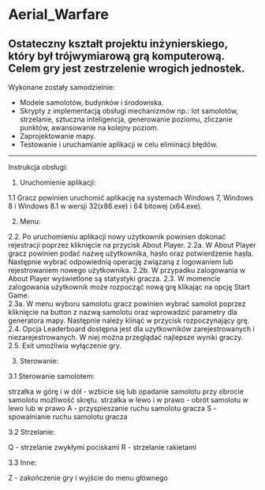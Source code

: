 ﻿# Aerial_Warfare
Ostateczny kształt projektu inżynierskiego, który był trójwymiarową grą komputerową. Celem gry jest zestrzelenie wrogich jednostek.
------------------------------------------------------------------------------------------------------------------------------------
Wykonane zostały samodzielnie:

+ Modele samolotów, budynków i środowiska.
+ Skrypty z implementacją obsługi mechanizmów np.: lot samolotów, strzelanie, sztuczna inteligencja, generowanie poziomu,
  zliczanie punktów, awansowanie na kolejny poziom.
+ Zaprojektowanie mapy.
+ Testowanie i uruchamianie aplikacji w celu eliminacji błędów.
------------------------------------------------------------------------------------------------------------------------------------
Instrukcja obsługi:

1. Uruchomienie aplikacji:

1.1 Gracz powinien uruchomić aplikację na systemach Windows 7, Windows 8 i Windows 8.1 w wersji 32(x86.exe) i 64 bitowej (x64.exe).

2. Menu:

2.2. Po uruchomieniu aplikacji nowy użytkownik powinien dokonać rejestracji poprzez kliknięcie na przycisk About Player.
2.2a. W About Player gracz powinien podać nazwę użytkownika, hasło oraz potwierdzenie hasła. Następnie wybrać 
      odpowiednią operację związaną z logowaniem lub rejestrowaniem nowego użytkownika.
2.2b. W przypadku zalogowania w About Player wyświetlone są statystyki gracza.
2.3. W momencie zalogowania użytkownik może rozpocząć nową grę klikając na opcję Start Game.  
2.3a. W menu wyboru samolotu gracz powinien wybrać samolot poprzez kliknięcie na button z nazwą samolotu oraz
      wprowadzić parametry dla generatora mapy. Następnie należy klinąć w przycisk rozpoczynający grę.
2.4. Opcja Leaderboard dostępna jest dla uzytkowników zarejestrowanych i niezarejestrowanych. W niej można przeglądać
	 najlepsze wyniki graczy.
2.5. Exit umożliwia wyłączenie gry.

3. Sterowanie:

3.1 Sterowanie samolotem:

strzałka w górę i w dół - wzbicie się lub opadanie samolotu przy obrocie samolotu możliwość skrętu.
strzałka w lewo i w prawo - obrót samolotu w lewo lub w prawo
A - przyspieszanie ruchu samolotu gracza
S - spowalnianie ruchu samolotu gracza

3.2 Strzelanie:

Q - strzelanie zwykłymi pociskami
R - strzelanie rakietami

3.3 Inne:

Z - zakończenie gry i wyjście do menu głównego